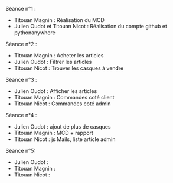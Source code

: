 
Séance n°1 :
- Titouan Magnin : Réalisation du MCD
- Julien Oudot et Titouan Nicot : Réalisation du compte github et pythonanywhere

Séance n°2 :
- Titouan Magnin : Acheter les articles
- Julien Oudot : Filtrer les articles
- Titouan Nicot : Trouver les casques à vendre

Séance n°3 :
- Julien Oudot : Afficher les articles
- Titouan Magnin : Commandes coté client
- Titouan Nicot : Commandes coté admin

Séance n°4 :
- Julien Oudot : ajout de plus de casques
- Titouan Magnin : MCD + rapport
- Titouan Nicot : js Mails, liste article admin

Séance n°5:
- Julien Oudot :
- Titouan Magnin :
- Titouan Nicot :